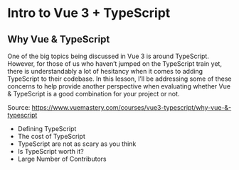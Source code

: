 # Intro to Vue 3 + TypeScript

## Why Vue & TypeScript

One of the big topics being discussed in Vue 3 is around TypeScript. However, for those of us who haven’t jumped on the TypeScript train yet, there is understandably a lot of hesitancy when it comes to adding TypeScript to their codebase. In this lesson, I’ll be addressing some of these concerns to help provide another perspective when evaluating whether Vue & TypeScript is a good combination for your project or not.

Source:
https://www.vuemastery.com/courses/vue3-typescript/why-vue-&-typescript

-    Defining TypeScript
-    The cost of TypeScript
-    TypeScript are not as scary as you think
-    Is TypeScript worth it?
-    Large Number of Contributors
